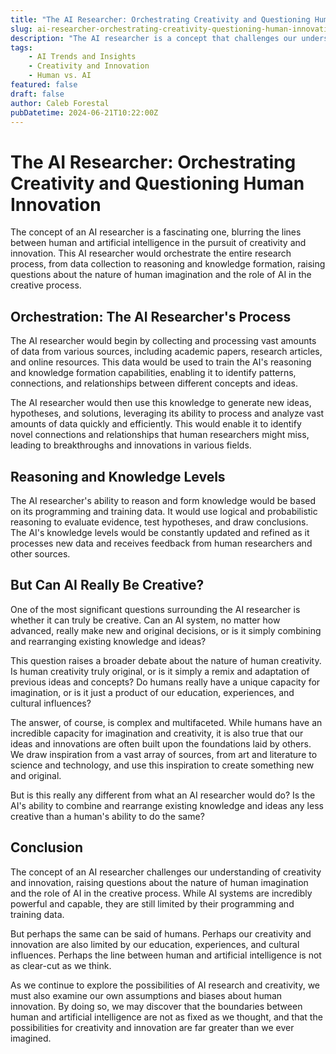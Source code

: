 ```yaml
---
title: "The AI Researcher: Orchestrating Creativity and Questioning Human Innovation"
slug: ai-researcher-orchestrating-creativity-questioning-human-innovation
description: "The AI researcher is a concept that challenges our understanding of creativity and innovation, raising questions about the nature of human imagination and the role of AI in the creative process."
tags: 
    - AI Trends and Insights 
    - Creativity and Innovation 
    - Human vs. AI
featured: false
draft: false
author: Caleb Forestal
pubDatetime: 2024-06-21T10:22:00Z
---
```


The AI Researcher: Orchestrating Creativity and Questioning Human Innovation
=====================================================================

The concept of an AI researcher is a fascinating one, blurring the lines between human and artificial intelligence in the pursuit of creativity and innovation. This AI researcher would orchestrate the entire research process, from data collection to reasoning and knowledge formation, raising questions about the nature of human imagination and the role of AI in the creative process.

Orchestration: The AI Researcher's Process
--------------------------------------

The AI researcher would begin by collecting and processing vast amounts of data from various sources, including academic papers, research articles, and online resources. This data would be used to train the AI's reasoning and knowledge formation capabilities, enabling it to identify patterns, connections, and relationships between different concepts and ideas.

The AI researcher would then use this knowledge to generate new ideas, hypotheses, and solutions, leveraging its ability to process and analyze vast amounts of data quickly and efficiently. This would enable it to identify novel connections and relationships that human researchers might miss, leading to breakthroughs and innovations in various fields.

Reasoning and Knowledge Levels
-----------------------------

The AI researcher's ability to reason and form knowledge would be based on its programming and training data. It would use logical and probabilistic reasoning to evaluate evidence, test hypotheses, and draw conclusions. The AI's knowledge levels would be constantly updated and refined as it processes new data and receives feedback from human researchers and other sources.

But Can AI Really Be Creative?
------------------------------

One of the most significant questions surrounding the AI researcher is whether it can truly be creative. Can an AI system, no matter how advanced, really make new and original decisions, or is it simply combining and rearranging existing knowledge and ideas?

This question raises a broader debate about the nature of human creativity. Is human creativity truly original, or is it simply a remix and adaptation of previous ideas and concepts? Do humans really have a unique capacity for imagination, or is it just a product of our education, experiences, and cultural influences?

The answer, of course, is complex and multifaceted. While humans have an incredible capacity for imagination and creativity, it is also true that our ideas and innovations are often built upon the foundations laid by others. We draw inspiration from a vast array of sources, from art and literature to science and technology, and use this inspiration to create something new and original.

But is this really any different from what an AI researcher would do? Is the AI's ability to combine and rearrange existing knowledge and ideas any less creative than a human's ability to do the same?

Conclusion
----------

The concept of an AI researcher challenges our understanding of creativity and innovation, raising questions about the nature of human imagination and the role of AI in the creative process. While AI systems are incredibly powerful and capable, they are still limited by their programming and training data.

But perhaps the same can be said of humans. Perhaps our creativity and innovation are also limited by our education, experiences, and cultural influences. Perhaps the line between human and artificial intelligence is not as clear-cut as we think.

As we continue to explore the possibilities of AI research and creativity, we must also examine our own assumptions and biases about human innovation. By doing so, we may discover that the boundaries between human and artificial intelligence are not as fixed as we thought, and that the possibilities for creativity and innovation are far greater than we ever imagined.